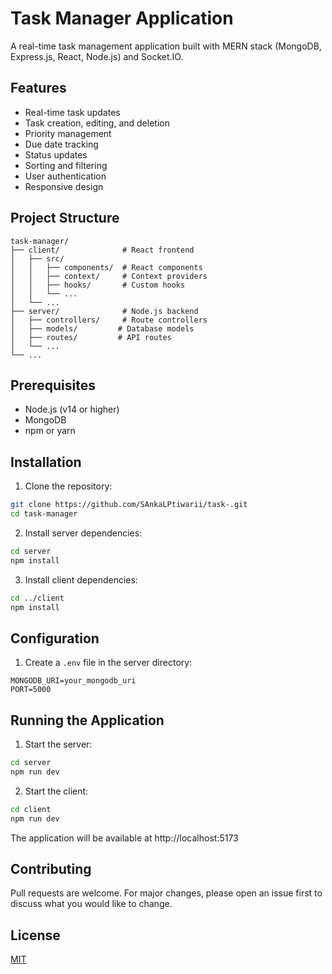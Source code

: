 # Task Manager Application

A real-time task management application built with MERN stack (MongoDB, Express.js, React, Node.js) and Socket.IO.

## Features

- Real-time task updates
- Task creation, editing, and deletion
- Priority management
- Due date tracking
- Status updates
- Sorting and filtering
- User authentication
- Responsive design

## Project Structure

```
task-manager/
├── client/              # React frontend
│   ├── src/
│   │   ├── components/  # React components
│   │   ├── context/     # Context providers
│   │   ├── hooks/       # Custom hooks
│   │   └── ...
│   └── ...
├── server/              # Node.js backend
│   ├── controllers/     # Route controllers
│   ├── models/         # Database models
│   ├── routes/         # API routes
│   └── ...
└── ...
```

## Prerequisites

- Node.js (v14 or higher)
- MongoDB
- npm or yarn

## Installation

1. Clone the repository:
```bash
git clone https://github.com/SAnkaLPtiwarii/task-.git
cd task-manager
```

2. Install server dependencies:
```bash
cd server
npm install
```

3. Install client dependencies:
```bash
cd ../client
npm install
```

## Configuration

1. Create a `.env` file in the server directory:
```env
MONGODB_URI=your_mongodb_uri
PORT=5000
```

## Running the Application

1. Start the server:
```bash
cd server
npm run dev
```

2. Start the client:
```bash
cd client
npm run dev
```

The application will be available at http://localhost:5173

## Contributing

Pull requests are welcome. For major changes, please open an issue first to discuss what you would like to change.

## License

[MIT](https://choosealicense.com/licenses/mit/)
